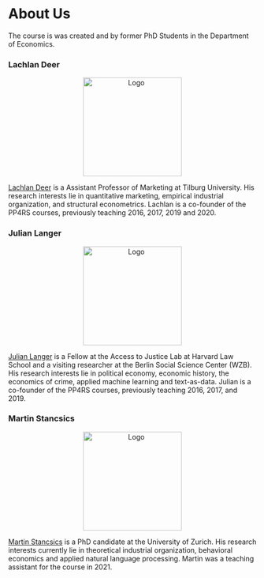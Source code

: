 # About Us

The course is was created and  by former PhD Students in the Department of Economics.
### Lachlan Deer

<p style="text-align:center;"><img src="https://avatars.githubusercontent.com/u/4036802?s=460&u=28455c51ead64893b186d597dc05167e19b5f5e5&v=4" alt="Logo" width = "200"></p>


[Lachlan Deer](https://lachlandeer.github.io) is a Assistant Professor of Marketing at Tilburg University. His research interests lie in quantitative marketing, empirical industrial organization, and structural econometrics. Lachlan is a co-founder of the PP4RS courses, previously teaching 2016, 2017, 2019 and 2020.

### Julian Langer

<p style="text-align:center;"><img src="https://avatars.githubusercontent.com/u/11598538?v=4" alt="Logo" width = "200"></p>

[Julian Langer](https://www.julianlanger.org/) is a Fellow at the Access to Justice Lab at Harvard Law School and a visiting researcher at the Berlin Social Science Center (WZB). His research interests lie in  political economy, economic history, the economics of crime, applied machine learning and text-as-data. Julian is a co-founder of the PP4RS courses, previously teaching 2016, 2017, and 2019.

### Martin Stancsics

<p style="text-align:center;"><img src="https://avatars.githubusercontent.com/u/18613563?v=4" alt="Logo" width = "200"></p>

[Martin Stancsics](https://stanmart.github.io/) is a PhD candidate at the University of Zurich. His research interests currently lie in theoretical industrial organization, behavioral economics and applied natural language processing. Martin was a teaching assistant for the course in 2021.
